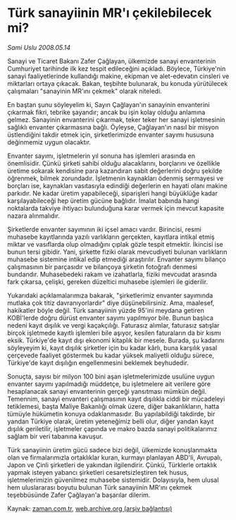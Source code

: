 # Türk sanayiinin MR'ı çekilebilecek mi?

*Sami Uslu 2008.05.14*

<tr><td class="metin" colspan="2" style="padding-top: 20px; padding-left: 5px; padding-right: 10px;">Sanayi ve Ticaret Bakanı Zafer Çağlayan, ülkemizde sanayi envanterinin Cumhuriyet tarihinde ilk kez tespit edileceğini açıkladı. Böylece, Türkiye'nin sanayi faaliyetlerinde kullandığı makine, ekipman ve alet-edevatın cinsleri ve miktarları ortaya çıkacak. Bakan, teşbihte bulunarak, bu konuda yürütülecek çalışmaları "sanayinin MR'ını çekmek" olarak niteledi.</td></tr><tr><td class="metin" colspan="2" style="padding-top: 20px; padding-left: 5px; padding-right: 10px;"><p> En baştan şunu söyleyelim ki, Sayın Çağlayan'ın sanayinin envanterini çıkarmak fikri, tebrike şayandır; ancak bu işin kolay olduğu anlamına gelmez. Sanayinin envanterini çıkarmak, teker teker her sanayi işletmesinin sağlıklı envanter çıkarmasına bağlı. Öyleyse, Çağlayan'ın nasıl bir misyon üstlendiğini takdir etmek için, şirketlerimizde envanter sayımı hususuna değinmemiz uygun olacaktır. 
<p> Envanter sayımı, işletmelerin yıl sonuna has işlemleri arasında en önemlisidir. Çünkü şirketi sahibi olduğu alacaklarını, borçlarını ve özellikle üretime sokarak kendisine para kazandıran sabit değerlerini doğru şekilde öğrenmek, bilmek zorundadır. İşletmenin kaynakları ödenmiş sermayesi ve borçları ise, kaynakları vasıtasıyla edindiği değerlerin en hayati olanı makine parkıdır. Ne kadar üretim yapabileceği, siparişleri hangi büyüklüğe kadar karşılayabileceği hep üretim gücüne bağlıdır. İmalat babında hangi noktalarda takviye ihtiyacı bulunduğuna karar vermek için mevcut kapasite nazara alınmalıdır. 
<p> Şirketlerde envanter sayımının iki içsel amacı vardır. Birincisi, resmi muhasebe kayıtlarında yazılı varlıkların gerçekten, kayıtlara intikal etmiş miktar ve vasıflarda olup olmadığını çıplak gözle tespit etmektir. İkincisi ise bunun tersi gibidir. Yani, şirkette fiziki olarak mevcudiyeti bulunan varlıkların muhasebe sistemine intikal edip etmediği araştırılır. Envanter sayımı bilanço çalışmasının bir parçasıdır ve bilançoya şirketin fotoğrafı denmesi bundandır. Muhasebedeki rakam ve izahatlarla, fiziki mevcudat arasında fark çıkarsa, çelişki, gereken düzeltici muhasebe işlemleri ile giderilir. 
<p> Yukarıdaki açıklamalarımıza bakarak, "şirketlerimiz envanter sayımında mutlaka çok titiz davranıyorlardır" diye düşünebilirsiniz. Ama, maalesef, hakikatler böyle değil. Türk sanayiinin yüzde 95'ini meydana getiren KOBİ'lerde doğru dürüst envanter sayımı yapılmıyor bile. Bunun başlıca nedeni kayıt dışılık ve vergi kaçakçılığı. Faturasız alımlar, faturasız satışlar birçok işletmede kayıtlı işlemleri bile aşıyor, kesilen faturaların da bir kısmı eksik. Türkiye'de kayıt dışı ekonomi kitaplık bir mesele. Burada, şu kadarını söyleyeyim ki, kayıt dışılık şirketler için bu kadar kârlı, buna karşılık yasal çerçevede faaliyet göstermek bu kadar yüksek maliyetli olduğu sürece, Türkiye'de kayıt dışılığın engellenmesini beklemek beyhudedir. 
<p> Sonuçta, sayısı bir milyon 100 bini aşan işletmelerimizde usulüne uygun envanter sayımı yapılmadığı müddetçe, bu işletmelere ait verilere göre hesaplanacak sanayi envanterinin gerçeği yansıtması mümkün değil. Temennim, sanayi envanteri çalışmasının kayıt dışılıkla ciddi bir mücadeleyi tetiklemesi, başta Maliye Bakanlığı olmak üzere, diğer bakanlıkların, hatta tümüyle hükümetin konuya odaklanmasıdır. Bu yapılabildiği takdirde, bir yandan Türkiye olarak, üretim yeteneğimiz belli olur, diğer yandan kayıt dışılık geriletilir, işletmeler çapında ve makro bazda sanayi politikalarımız sağlam bir veri tabanına kavuşur. 
<p> Türk sanayiinin üretim gücü sadece bizi değil, ülkemizde konuşlanmakta olan ve firmalarımızla ortaklıklar kuran, kurmayı planlayan ABD'li, Avrupalı, Japon ve Çinli şirketleri de yakından ilgilendirir. Çünkü, Türklerle ortaklık yapmak isteyen yabancı şirketleri cesaretsizleştiren tek husus, işletmelerimizin güvenilmez muhasebe sistemidir. Dolayısıyla, hem ulusal hem uluslararası boyutu bulunan Türk sanayiinin MR'ını çekmek teşebbüsünde Zafer Çağlayan'a başarılar dilerim. <br/></p></p></p></p></p></p></td></tr>

Kaynak: [zaman.com.tr](http://zaman.com.tr/yazar.do?yazino=689195), [web.archive.org (arşiv bağlantısı)](http://web.archive.org/web/20080514122036/http://www.zaman.com.tr:80/yazar.do?yazino=689195)
